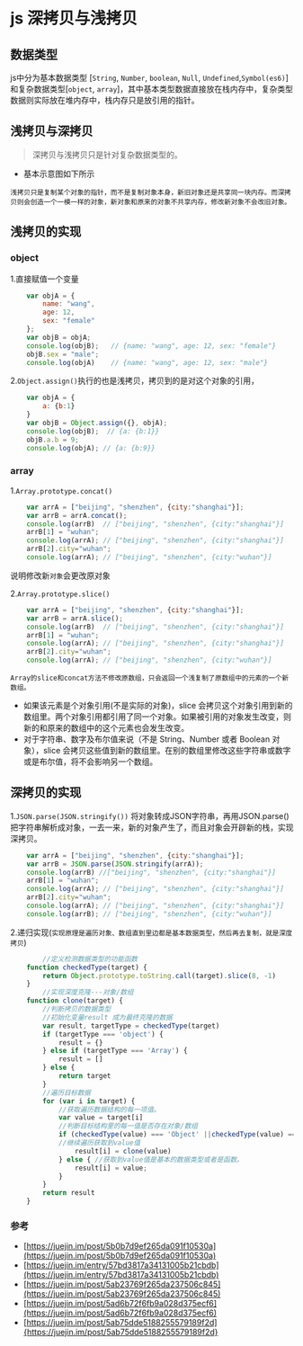 # js 深拷贝与浅拷贝

## 数据类型  

js中分为基本数据类型 [`String`, `Number`, `boolean`, `Null`, `Undefined`,`Symbol(es6)`]和复杂数据类型[`object`, `array`]，其中基本类型数据直接放在栈内存中，复杂类型数据则实际放在堆内存中，栈内存只是放引用的指针。


## 浅拷贝与深拷贝

> 深拷贝与浅拷贝只是针对复杂数据类型的。

* 基本示意图如下所示



`浅拷贝只是复制某个对象的指针，而不是复制对象本身，新旧对象还是共享同一块内存。而深拷贝则会创造一个一模一样的对象，新对象和原来的对象不共享内存，修改新对象不会改旧对象。`


## 浅拷贝的实现

### object

1.直接赋值一个变量
```js
    var objA = {
        name: "wang",
        age: 12,
        sex: "female"
    };
    var objB = objA;
    console.log(objB);   // {name: "wang", age: 12, sex: "female"}
    objB.sex = "male";
    console.log(objA)    // {name: "wang", age: 12, sex: "male"}
```
2.`Object.assign()`执行的也是浅拷贝，拷贝到的是对这个对象的引用，
```js
    var objA = {
        a: {b:1}
    }
    var objB = Object.assign({}, objA);
    console.log(objB);  // {a: {b:1}}
    objB.a.b = 9;
    console.log(objA); // {a: {b:9}}
```
### array

1.`Array.prototype.concat()`
```js
    var arrA = ["beijing", "shenzhen", {city:"shanghai"}];
    var arrB = arrA.concat();
    console.log(arrB)  // ["beijing", "shenzhen", {city:"shanghai"}]
    arrB[1] = "wuhan";
    console.log(arrA); // ["beijing", "shenzhen", {city:"shanghai"}]
    arrB[2].city="wuhan";
    console.log(arrA); // ["beijing", "shenzhen", {city:"wuhan"}]
```
说明修改新`对象`会更改原对象

2.`Array.prototype.slice()`
```js
    var arrA = ["beijing", "shenzhen", {city:"shanghai"}];
    var arrB = arrA.slice();
    console.log(arrB)  // ["beijing", "shenzhen", {city:"shanghai"}]
    arrB[1] = "wuhan";
    console.log(arrA); // ["beijing", "shenzhen", {city:"shanghai"}]
    arrB[2].city="wuhan";
    console.log(arrA); // ["beijing", "shenzhen", {city:"wuhan"}]
```
`Array的slice和concat方法不修改原数组，只会返回一个浅复制了原数组中的元素的一个新数组。`
* 如果该元素是个对象引用(不是实际的对象)，slice 会拷贝这个对象引用到新的数组里。两个对象引用都引用了同一个对象。如果被引用的对象发生改变，则新的和原来的数组中的这个元素也会发生改变。
* 对于字符串、数字及布尔值来说（不是 String、Number 或者 Boolean 对象），slice 会拷贝这些值到新的数组里。在别的数组里修改这些字符串或数字或是布尔值，将不会影响另一个数组。

## 深拷贝的实现
1.`JSON.parse(JSON.stringify())` 将对象转成JSON字符串，再用JSON.parse()把字符串解析成对象，一去一来，新的对象产生了，而且对象会开辟新的栈，实现深拷贝。
```js
    var arrA = ["beijing", "shenzhen", {city:"shanghai"}];
    var arrB = JSON.parse(JSON.stringify(arrA));
    console.log(arrB) //["beijing", "shenzhen", {city:"shanghai"}]
    arrB[1] = "wuhan";
    console.log(arrA); // ["beijing", "shenzhen", {city:"shanghai"}]
    arrB[2].city="wuhan";
    console.log(arrA); // ["beijing", "shenzhen", {city:"shanghai"}]
    console.log(arrB); // ["beijing", "shenzhen", {city:"wuhan"}]
```
2.递归实现(`实现原理是遍历对象、数组直到里边都是基本数据类型，然后再去复制，就是深度拷贝`)
```js
        //定义检测数据类型的功能函数
    function checkedType(target) {
        return Object.prototype.toString.call(target).slice(8, -1)
    }
        //实现深度克隆---对象/数组
    function clone(target) {
        //判断拷贝的数据类型
        //初始化变量result 成为最终克隆的数据
        var result, targetType = checkedType(target)
        if (targetType === 'object') {
            result = {}
        } else if (targetType === 'Array') {
            result = []
        } else {
            return target
        }
        //遍历目标数据
        for (var i in target) {
            //获取遍历数据结构的每一项值。
            var value = target[i]
            //判断目标结构里的每一值是否存在对象/数组
            if (checkedType(value) === 'Object' ||checkedType(value) === 'Array') { //对象/数组里嵌套了对象/数组
            //继续遍历获取到value值
                result[i] = clone(value)
            } else { //获取到value值是基本的数据类型或者是函数。
                result[i] = value;
            }
        }
        return result
    }

```
### 参考
* [https://juejin.im/post/5b0b7d9ef265da091f10530a](https://juejin.im/post/5b0b7d9ef265da091f10530a)
* [https://juejin.im/entry/57bd3817a34131005b21cbdb](https://juejin.im/entry/57bd3817a34131005b21cbdb)
* [https://juejin.im/post/5ab23769f265da237506c845](https://juejin.im/post/5ab23769f265da237506c845)
* [https://juejin.im/post/5ad6b72f6fb9a028d375ecf6](https://juejin.im/post/5ad6b72f6fb9a028d375ecf6)
* [https://juejin.im/post/5ab75dde5188255579189f2d]{https://juejin.im/post/5ab75dde5188255579189f2d}
